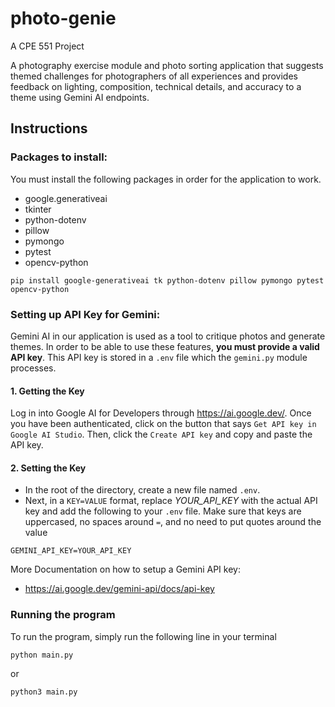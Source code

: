 # photo-genie
A CPE 551 Project

A photography exercise module and photo sorting application that suggests themed challenges for photographers of all experiences and provides feedback on lighting, composition, technical details, and accuracy to a theme using Gemini AI endpoints. 


## Instructions

### Packages to install:

You must install the following packages in order for the application to work.
- google.generativeai
- tkinter
- python-dotenv
- pillow
- pymongo
- pytest
- opencv-python

```
pip install google-generativeai tk python-dotenv pillow pymongo pytest opencv-python
```

### Setting up API Key for Gemini:
Gemini AI in our application is used as a tool to critique photos and generate themes. In order to be able to use these features, **you must provide a valid API key**. This API key is stored in a `.env` file which the `gemini.py` module processes.

#### 1. Getting the Key
Log in into Google AI for Developers through https://ai.google.dev/. Once you have been authenticated, click on the button that says 
```Get API key in Google AI Studio```. Then, click the ```Create API key``` and copy and paste the API key.

#### 2. Setting the Key
- In the root of the directory, create a new file named `.env`.
- Next, in a `KEY=VALUE` format, replace *YOUR_API_KEY* with the actual API key and add the following to your `.env` file. Make sure that keys are uppercased, no spaces around `=`, and no need to put quotes around the value
```
GEMINI_API_KEY=YOUR_API_KEY
```

More Documentation on how to setup a Gemini API key:
- https://ai.google.dev/gemini-api/docs/api-key

### Running the program
To run the program, simply run the following line in your terminal
```
python main.py
```
or
```
python3 main.py
```